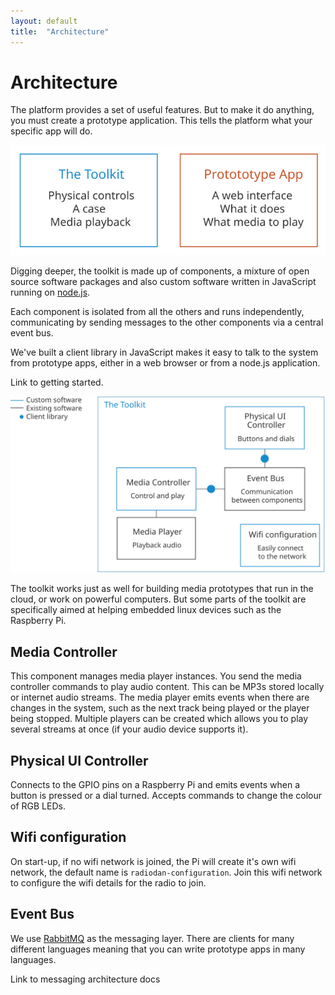 ```yaml
---
layout: default
title:  "Architecture"
---
```


Architecture
===

The platform provides a set of useful features. But to make it do anything, you must create a prototype application. This tells the platform what your specific app will do.

<img src="assets/platform-prototype-diagram.svg">

Digging deeper, the toolkit is made up of components, a mixture of open source software packages and also custom software written in JavaScript running on [node.js](http://nodejs.org/).

Each component is isolated from all the others and runs independently, communicating by sending messages to the other components via a central event bus.

We've built a client library in JavaScript makes it easy to talk to the system from prototype apps, either in a web browser or from a node.js application.

<p class="todo">Link to getting started.</p>

<img src="assets/what-is-radiodan-toolkit-diagram.svg">

The toolkit works just as well for building media prototypes that run in the cloud, or work on powerful computers. But some parts of the toolkit are specifically aimed at helping embedded linux devices such as the Raspberry Pi.

Media Controller
--

This component manages media player instances. You send the media controller commands to play audio content. This can be MP3s stored locally or internet audio streams. The media player emits events when there are changes in the system, such as the next track being played or the player being stopped. Multiple players can be created which allows you to play several streams at once (if your audio device supports it).

Physical UI Controller
--

Connects to the GPIO pins on a Raspberry Pi and emits events when a button is pressed or a dial turned. Accepts commands to change the colour of RGB LEDs.

Wifi configuration
--

On start-up, if no wifi network is joined, the Pi will create it's own wifi network, the default name is `radiodan-configuration`. Join this wifi network to configure the wifi details for the radio to join.

Event Bus
--

We use [RabbitMQ](https://www.rabbitmq.com/) as the messaging layer. There are clients for many different languages meaning that you can write prototype apps in many languages.

<p class="todo">Link to messaging architecture docs</p>
